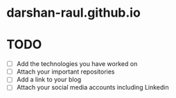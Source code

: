 # darshan-raul.github.io

# TODO

- [ ] Add the technologies you have worked on
- [ ] Attach your important repositories
- [ ] Add a link to your blog
- [ ] Attach your social media accounts including Linkedin
